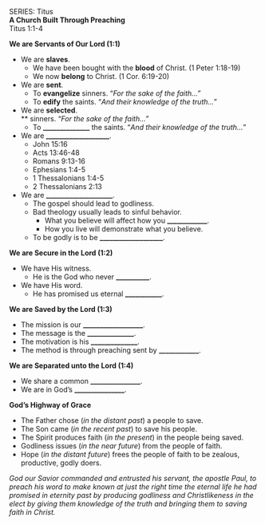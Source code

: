 SERIES: Titus  
**A Church Built Through Preaching**  
Titus 1:1-4

**We are Servants of Our Lord (1:1)**

* We are **slaves**.  
  * We have been bought with the **blood** of Christ. (1 Peter 1:18-19)  
  * We now **belong** to Christ. (1 Cor. 6:19-20)  
* We are **sent**.   
  * To **evangelize** sinners. “*For the sake of the faith…”*  
  * To **edify** the saints. “*And their knowledge of the truth…*”  
* We are **selected**.  
** sinners. “*For the sake of the faith…”*  
  * To **\_\_\_\_\_\_\_\_\_\_\_\_\_\_** the saints. “*And their knowledge of the truth…*”  
* We are **\_\_\_\_\_\_\_\_\_\_\_\_\_\_\_\_\_\_\_**.  
  * John 15:16  
  * Acts 13:46-48  
  * Romans 9:13-16  
  * Ephesians 1:4-5  
  * 1 Thessalonians 1:4-5  
  * 2 Thessalonians 2:13  
* We are **\_\_\_\_\_\_\_\_\_\_\_\_\_\_\_\_\_\_\_\_**.   
  * The gospel should lead to godliness.  
  * Bad theology usually leads to sinful behavior.  
    * What you believe will affect how you **\_\_\_\_\_\_\_\_\_\_\_\_**.  
    * How you live will demonstrate what you believe.  
  * To be godly is to be **\_\_\_\_\_\_\_\_\_\_\_\_\_\_\_\_\_\_\_**.

**We are Secure in the Lord (1:2)**

* We have His witness.  
  * He is the God who never **\_\_\_\_\_\_\_\_\_\_**.   
* We have His word.   
  * He has promised us eternal **\_\_\_\_\_\_\_\_\_\_\_**. 

**We are Saved by the Lord (1:3)**

* The mission is our **\_\_\_\_\_\_\_\_\_\_\_\_\_\_\_\_\_\_**.  
* The message is the **\_\_\_\_\_\_\_\_\_\_\_\_\_\_**.  
* The motivation is his **\_\_\_\_\_\_\_\_\_\_\_\_\_\_**.   
* The method is through preaching sent by **\_\_\_\_\_\_\_\_\_\_\_\_**. 

**We are Separated unto the Lord (1:4)**

* We share a common **\_\_\_\_\_\_\_\_\_\_\_\_\_\_\_**.   
* We are in God’s **\_\_\_\_\_\_\_\_\_\_\_\_\_\_\_**. 

**God’s Highway of Grace**

* The Father chose (*in the distant past*) a people to save.  
* The Son came (*in the recent past*) to save his people.  
* The Spirit produces faith (*in the present*) in the people being saved.  
* Godliness issues (*in the near future*) from the people of faith.  
* Hope (*in the distant future*) frees the people of faith to be zealous, productive, godly doers.

*God our Savior commanded and entrusted his servant, the apostle Paul, to preach his word to make known at just the right time the eternal life he had promised in eternity past by producing godliness and Christlikeness in the elect by giving them knowledge of the truth and bringing them to saving faith in Christ.*

